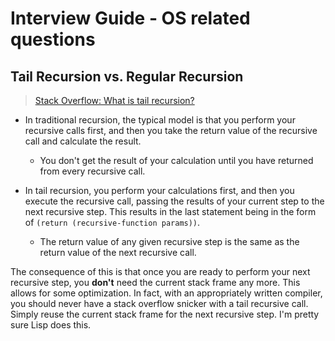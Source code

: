# Interview Guide - OS related questions
## Tail Recursion vs. Regular Recursion
> [Stack Overflow: What is tail recursion?](https://stackoverflow.com/a/33930)


- In traditional recursion, the typical model is that you perform your recursive calls first, and then you take the return value of the recursive call and calculate the result.
    - You don't get the result of your calculation until you have returned from every recursive call.

- In tail recursion, you perform your calculations first, and then you execute the recursive call, passing the results of your current step to the next recursive step. This results in the last statement being in the form of `(return (recursive-function params))`.
    - The return value of any given recursive step is the same as the return value of the next recursive call.

The consequence of this is that once you are ready to perform your next recursive step, you **don't** need the current stack frame any more. This allows for some optimization. In fact, with an appropriately written compiler, you should never have a stack overflow snicker with a tail recursive call. Simply reuse the current stack frame for the next recursive step. I'm pretty sure Lisp does this.

